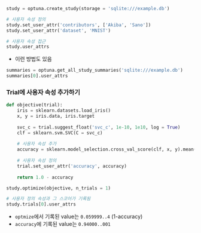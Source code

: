 ```python
study = optuna.create_study(storage = 'sqlite:///example.db')

# 사용자 속성 정의
study.set_user_attr('contributors', ['Akiba', 'Sano'])
study.set_user_attr('dataset', 'MNIST')

# 사용자 속성 접근
study.user_attrs
```

- 이런 방법도 있음
```python
summaries = optuna.get_all_study_summaries('sqlite:///example.db')
summaries[0].user_attrs
```

### Trial에 사용자 속성 추가하기
```python
def objective(trial):
    iris = sklearn.datasets.load_iris()
    x, y = iris.data, iris.target
    
    svc_c = trial.suggest_float('svc_c', 1e-10, 1e10, log = True)
    clf = sklearn.svm.SVC(C = svc_c)
    
    # 사용자 속성 추가
    accuracy = sklearn.model_selection.cross_val_score(clf, x, y).mean()
    
    # 사용자 속성 정의
    trial.set_user_attr('accuracy', accuracy)
    
    return 1.0 - accuracy

study.optimize(objective, n_trials = 1)

# 사용자 정의 속성과 그 스코어가 기록됨
study.trials[0].user_attrs

```
- `optmize`에서 기록된 value는 `0.059999..4` (1-accuracy)
- `accuracy`에 기록된 value는 `0.94000..001`
